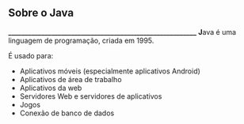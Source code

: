## Sobre o Java
**_________________________________________________________**
**J**ava é uma linguagem de programação, criada em 1995.

É usado para:

*   Aplicativos móveis (especialmente aplicativos Android)
*   Aplicativos de área de trabalho
*   Aplicativos da web
*   Servidores Web e servidores de aplicativos
*   Jogos
*   Conexão de banco de dados